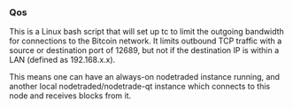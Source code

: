 ### Qos ###

This is a Linux bash script that will set up tc to limit the outgoing bandwidth for connections to the Bitcoin network. It limits outbound TCP traffic with a source or destination port of 12689, but not if the destination IP is within a LAN (defined as 192.168.x.x).

This means one can have an always-on nodetraded instance running, and another local nodetraded/nodetrade-qt instance which connects to this node and receives blocks from it.
